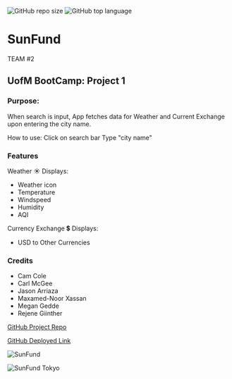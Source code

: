 ![GitHub repo size](https://img.shields.io/github/repo-size/CarlJMcGee/Project1-travel-app)
![GitHub top language](https://img.shields.io/github/languages/top/CarlJMcGee/Project1-travel-app)


# SunFund
TEAM #2 
 
## UofM BootCamp: Project 1

### Purpose: 
When search is input, App fetches data for Weather and Current Exchange upon entering the city name.

How to use:
Click on search bar
Type  "city name" 

### Features
Weather ☀️ Displays:
 - Weather icon
 - Temperature 
 - Windspeed
 - Humidity
 - AQI


Currency Exchange 💲  Displays:
 - USD to Other Currencies 
 
### Credits
- Cam Cole
- Carl McGee
- Jason Arriaza
- Maxamed-Noor Xassan
- Megan Gedde
- Rejene Giinther


[GitHub Project Repo](https://github.com/CarlJMcGee/Project1-travel-app)


[GitHub Deployed Link](https://carljmcgee.github.io/Project1-travel-app/)

![SunFund](https://user-images.githubusercontent.com/99060667/163655301-afa6d07e-848a-4f10-af6d-8de205593105.png)

![SunFund Tokyo](https://user-images.githubusercontent.com/99060667/163655503-511c2604-1eb8-4422-9be9-c89acdd5057b.png)
